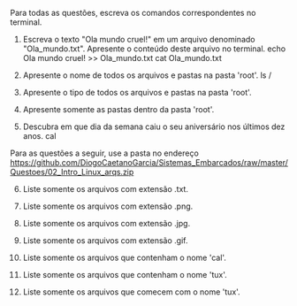 Para todas as questões, escreva os comandos correspondentes no terminal.

1. Escreva o texto "Ola mundo cruel!" em um arquivo denominado "Ola_mundo.txt". Apresente o conteúdo deste arquivo no terminal.
	echo Ola mundo cruel! >> Ola_mundo.txt
	cat Ola_mundo.txt

2. Apresente o nome de todos os arquivos e pastas na pasta 'root'.
	ls /

3. Apresente o tipo de todos os arquivos e pastas na pasta 'root'.
	

4. Apresente somente as pastas dentro da pasta 'root'.
	

5. Descubra em que dia da semana caiu o seu aniversário nos últimos dez anos.
	cal

Para as questões a seguir, use a pasta no endereço https://github.com/DiogoCaetanoGarcia/Sistemas_Embarcados/raw/master/Questoes/02_Intro_Linux_arqs.zip

6. Liste somente os arquivos com extensão .txt.

7. Liste somente os arquivos com extensão .png.

8. Liste somente os arquivos com extensão .jpg.

9. Liste somente os arquivos com extensão .gif.

10. Liste somente os arquivos que contenham o nome 'cal'.

11. Liste somente os arquivos que contenham o nome 'tux'.

12. Liste somente os arquivos que comecem com o nome 'tux'.
